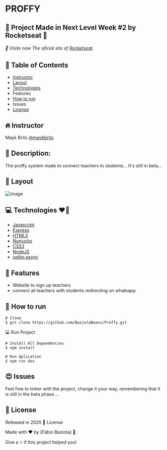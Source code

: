 # PROFFY 

## 🚀 Project Made in Next Level Week #2 by Rocketseat 💜
###### 🚀 Visite now The oficial site of [Rocketseat](https://rocketseat.com.br/).
## 📌 Table of Contents
- [Instructor](##fire-instructor)
- [Layout](##flower_playing_cards-layout)
- [Technologies](#laptop-tecnologies)
- Features
- [How to run](##construction_worker-how-to-run)
- Issues
- [License](##closed_book-license)
## 🔥 Instructor
Mayk Brito 
[@maykbrito](https://github.com/maykbrito)
## 📌 Description:
The proffy system made to connect teachers to students...
It's still in beta...
## 🎴 Layout
![image](https://user-images.githubusercontent.com/48324076/90287234-565ea200-de6f-11ea-8ea6-d892cc70cfac.png)

## 💻 Technologies ❤🎈
- [Javascript](https://www.javascript.com/)
- [Express](https://expressjs.com/)
- [HTML5](https://www.w3schools.com/html/)
- [Nunjucks](https://mozilla.github.io/nunjucks/)
- [CSS3](https://www.w3schools.com/css/)
- [NodeJS](https://nodejs.org/en/)
- [sqlite-async](https://www.npmjs.com/package/sqlite-async)

## 🚀 Features
- Website to sign up teachers
- connect all teachers with students redirecting on whatsapp

## 👷 How to run

```
# Clone
$ git clone https://github.com/BaziotaBeans/Proffy.git
```

💻 Run Project

```
# Install All Dependencies
$ npm install 

# Run Aplication
$ npm run dev

```

## 😍 Issues

Feel free to tinker with the project, change it your way, remembering that it is still in the beta phase ...

## 📕 License

Released in 2020 📕 License

Made with ❤ by [Fábio Baziota] 🚀.

Give a ⭐️ if this project helped you!
